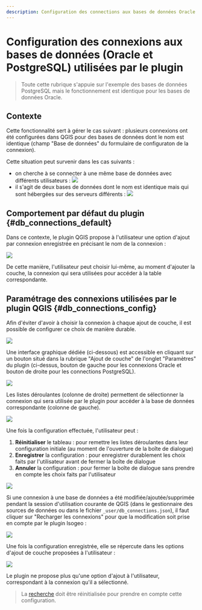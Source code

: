 ```yaml
---
description: Configuration des connections aux bases de données Oracle et PostgreSQL dans le plugin Isogeo pour QGIS
---
```


# Configuration des connexions aux bases de données (Oracle et PostgreSQL) utilisées par le plugin

> Toute cette rubrique s'appuie sur l'exemple des bases de données PostgreSQL mais le fonctionnement est identique pour les bases de données Oracle.

## Contexte

Cette fonctionnalité sert à gérer le cas suivant : plusieurs connexions ont été configurées dans QGIS pour des bases de données dont le nom est identique (champ "Base de données" du formulaire de configuraton de la connexion).

Cette situation peut survenir dans les cas suivants :

* on cherche à se connecter à une même base de données avec différents utilisateurs :
![](/assets/config_pgdb_connection_diff_user.png)
* il s'agit de deux bases de données dont le nom est identique mais qui sont hébergées sur des serveurs différents :
![](/assets/config_pgdb_connection_diff_host.png)

## Comportement par défaut du plugin {#db_connections_default}

Dans ce contexte, le plugin QGIS propose à l'utilisateur une option d'ajout par connexion enregistrée en précisant le nom de la connexion :

![](/assets/config_pgdb_connection_several_options.png)

De cette manière, l'utilisateur peut choisir lui-même, au moment d'ajouter la couche, la connexion qui sera utilisées pour accéder à la table correspondante.

## Paramétrage des connexions utilisées par le plugin QGIS {#db_connections_config}

Afin d'éviter d'avoir à choisir la connexion à chaque ajout de couche, il est possible de configurer ce choix de manière durable.

![](/assets/config_db_connection_open_dialog_btn.png)

Une interface graphique dédiée (ci-dessous) est accessible en cliquant sur un bouton situé dans la rubrique "Ajout de couche" de l'onglet "Paramètres" du plugin (ci-dessus, bouton de gauche pour les connexions Oracle et bouton de droite pour les connections PostgreSQL).

![](/assets/config_pgdb_connection_dialog.png)

Les listes déroulantes (colonne de droite) permettent de sélectionner la connexion qui sera utilisée par le plugin pour accéder à la base de données correspondante (colonne de gauche).

![](/assets/config_pgdb_connection_dialog_cbb_open.png)

Une fois la configuration effectuée, l'utilisateur peut :

1. **Réinitialiser** le tableau : pour remettre les listes déroulantes dans leur configuration initiale (au moment de l'ouverture de la boîte de dialogue)
2. **Enregistrer** la configuration : pour enregistrer durablement les choix faits par l'utilisateur avant de fermer la boîte de dialogue
3. **Annuler** la configuration : pour fermer la boîte de dialogue sans prendre en compte les choix faits par l'utilisateur

![](/assets/config_pgdb_connection_dialog_btn_box.png)

Si une connexion à une base de données a été modifiée/ajoutée/supprimée pendant la session d'utilisation courante de QGIS (dans le gestionnaire des sources de données ou dans le fichier `_user/db_connections.json`), il faut cliquer sur "Recharger les connexions" pour que la modification soit prise en compte par le plugin Isogeo :

![](/assets/config_pgdb_connection_dialog_reload_conn.png)

Une fois la configuration enregistrée, elle se répercute dans les options d'ajout de couche proposées à l'utilisateur :

![](/assets/config_pgdb_connection_unique_option.png)

Le plugin ne propose plus qu'une option d'ajout à l'utilisateur, correspondant à la connexion qu'il a sélectionné.

> La [recherche](/usage/search.md#reset) doit être réinitialisée pour prendre en compte cette configuration.